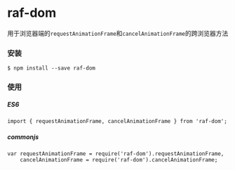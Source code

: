 raf-dom
================
用于浏览器端的`requestAnimationFrame`和`cancelAnimationFrame`的跨浏览器方法

### 安装
    $ npm install --save raf-dom

### 使用

##### ES6
    import { requestAnimationFrame, cancelAnimationFrame } from 'raf-dom';

##### commonjs
    var requestAnimationFrame = require('raf-dom').requestAnimationFrame,
        cancelAnimationFrame = require('raf-dom').cancelAnimationFrame;
